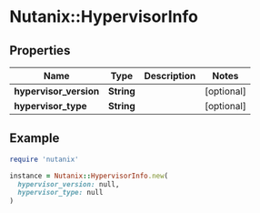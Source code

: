 # Nutanix::HypervisorInfo

## Properties

| Name | Type | Description | Notes |
| ---- | ---- | ----------- | ----- |
| **hypervisor_version** | **String** |  | [optional] |
| **hypervisor_type** | **String** |  | [optional] |

## Example

```ruby
require 'nutanix'

instance = Nutanix::HypervisorInfo.new(
  hypervisor_version: null,
  hypervisor_type: null
)
```

